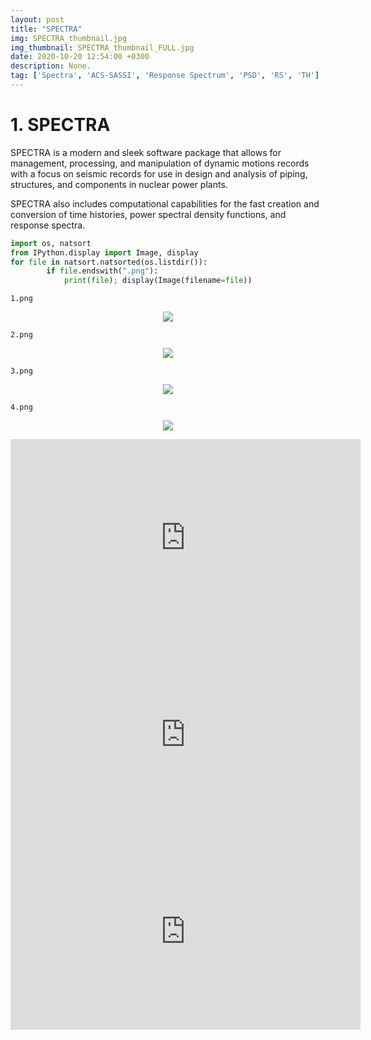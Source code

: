 ```yaml
---
layout: post
title: "SPECTRA"
img: SPECTRA_thumbnail.jpg
img_thumbnail: SPECTRA_thumbnail_FULL.jpg
date: 2020-10-20 12:54:00 +0300
description: None. 
tag: ['Spectra', 'ACS-SASSI', 'Response Spectrum', 'PSD', 'RS', 'TH']
---
```

<a id="SPECTRA"></a>
# 1. SPECTRA

SPECTRA is a modern and sleek software package that allows for management, processing, and manipulation of dynamic motions records with a focus on seismic records for use in design and analysis of piping, structures, and components in nuclear power plants.

SPECTRA also includes computational capabilities for the fast creation and conversion of time histories, power spectral density
functions, and response spectra.


```python
import os, natsort 
from IPython.display import Image, display
for file in natsort.natsorted(os.listdir()):
        if file.endswith(".png"):
            print(file); display(Image(filename=file))
```

    1.png
    


<p align="center">
    <img src="https://sdamolini.github.io/assets/img/SPECTRA/output_2_1.png" style="max-width:840px;">
</p>


    2.png
    


<p align="center">
    <img src="https://sdamolini.github.io/assets/img/SPECTRA/output_2_3.png" style="max-width:840px;">
</p>


    3.png
    


<p align="center">
    <img src="https://sdamolini.github.io/assets/img/SPECTRA/output_2_5.png" style="max-width:840px;">
</p>


    4.png
    


<p align="center">
    <img src="https://sdamolini.github.io/assets/img/SPECTRA/output_2_7.png" style="max-width:840px;">
</p>


<div class="video-responsive">
<iframe width="560" height="315" src="https://www.youtube.com/embed/BzUOTU4mQ0c" frameborder="0" allow="accelerometer; autoplay; clipboard-write; encrypted-media; gyroscope; picture-in-picture" allowfullscreen></iframe>
</div>

<div class="video-responsive">
<iframe width="560" height="315" src="https://www.youtube.com/embed/u9L0TvWJvJ8" frameborder="0" allow="accelerometer; autoplay; clipboard-write; encrypted-media; gyroscope; picture-in-picture" allowfullscreen></iframe>
</div>

<div class="video-responsive">
<iframe width="560" height="315" src="https://www.youtube.com/embed/PCgXW3XmSfI" frameborder="0" allow="accelerometer; autoplay; clipboard-write; encrypted-media; gyroscope; picture-in-picture" allowfullscreen></iframe>
</div>



